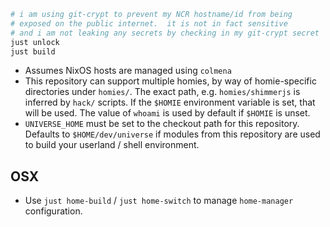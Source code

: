 ```sh
# i am using git-crypt to prevent my NCR hostname/id from being 
# exposed on the public internet.  it is not in fact sensitive
# and i am not leaking any secrets by checking in my git-crypt secret
just unlock
just build
```

- Assumes NixOS hosts are managed using `colmena`
- This repository can support multiple homies, by way of homie-specific directories under `homies/`.  The exact path, e.g. `homies/shimmerjs` is inferred by `hack/` scripts.  If the `$HOMIE` environment variable is set, that will be used.  The value of `whoami` is used by default if `$HOMIE` is unset.
- `UNIVERSE_HOME` must be set to the checkout path for this repository.  Defaults to `$HOME/dev/universe` if modules from this repository are used to build your userland / shell environment.

## OSX

- Use `just home-build` / `just home-switch` to manage `home-manager` configuration.

